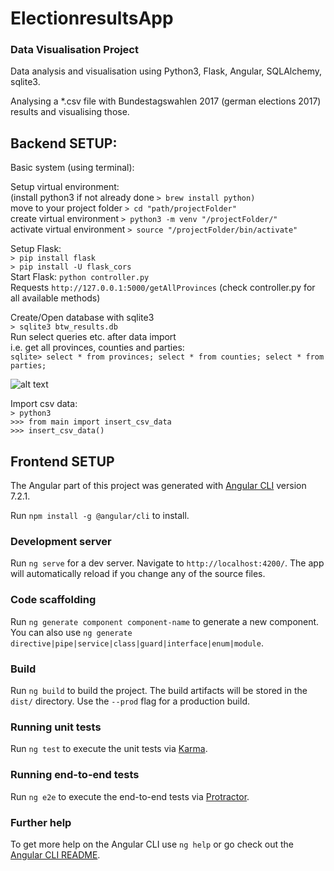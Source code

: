 # ElectionresultsApp
### Data Visualisation Project
 
Data analysis and visualisation using Python3, Flask, Angular, SQLAlchemy, sqlite3.

Analysing a *.csv file with Bundestagswahlen 2017 (german elections 2017) results and visualising those.
  
## Backend SETUP:

Basic system (using terminal):

Setup virtual environment:  
(install python3 if not already done `> brew install python)`  
move to your project folder `> cd "path/projectFolder"`  
create virtual environment `> python3 -m venv "/projectFolder/"`  
activate virtual environment `> source "/projectFolder/bin/activate"`  
  
Setup Flask:  
`> pip install flask`  
`> pip install -U flask_cors`  
Start Flask: `python controller.py`  
Requests `http://127.0.0.1:5000/getAllProvinces` (check controller.py for all available methods)  
  
Create/Open database with sqlite3  
`> sqlite3 btw_results.db`  
Run select queries etc. after data import  
i.e. get all provinces, counties and parties:  
`sqlite> select * from provinces; select * from counties; select * from parties;`  
  
![alt text](https://github.com/Cris567/electionresults-app/blob/master/btw17-db_.png) 
  
Import csv data:  
`> python3`  
`>>> from main import insert_csv_data`  
`>>> insert_csv_data()` 
  
## Frontend SETUP
The Angular part of this project was generated with [Angular CLI](https://github.com/angular/angular-cli) version 7.2.1.

Run `npm install -g @angular/cli` to install.

### Development server

Run `ng serve` for a dev server. Navigate to `http://localhost:4200/`. The app will automatically reload if you change any of the source files.

### Code scaffolding

Run `ng generate component component-name` to generate a new component. You can also use `ng generate directive|pipe|service|class|guard|interface|enum|module`.

### Build

Run `ng build` to build the project. The build artifacts will be stored in the `dist/` directory. Use the `--prod` flag for a production build.

### Running unit tests

Run `ng test` to execute the unit tests via [Karma](https://karma-runner.github.io).

### Running end-to-end tests

Run `ng e2e` to execute the end-to-end tests via [Protractor](http://www.protractortest.org/).

### Further help

To get more help on the Angular CLI use `ng help` or go check out the [Angular CLI README](https://github.com/angular/angular-cli/blob/master/README.md).
